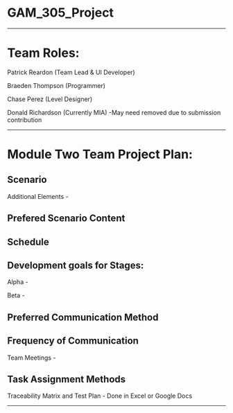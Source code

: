# GAM_305_Project

------------------------------------------------------------
# Team Roles:

Patrick Reardon (Team Lead & UI Developer)

Braeden Thompson (Programmer)

Chase Perez (Level Designer)

Donald Richardson (Currently MIA) -May need removed due to submission contribution

------------------------------------------------------------
# Module Two Team Project Plan:

## Scenario

Additional Elements - 

## Prefered Scenario Content


## Schedule


## Development goals for Stages:

Alpha -

Beta -


## Preferred Communication Method



## Frequency of Communication

Team Meetings -


## Task Assignment Methods

Traceability Matrix and Test Plan - Done in Excel or Google Docs

------------------------------------------------------------
